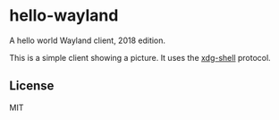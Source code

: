 # hello-wayland

A hello world Wayland client, 2018 edition.

This is a simple client showing a picture. It uses the [xdg-shell] protocol.

## License

MIT

[xdg-shell]: https://gitlab.freedesktop.org/wayland/wayland-protocols/-/tree/master/stable/xdg-shell
